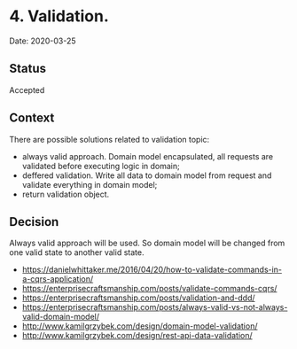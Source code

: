 # 4. Validation.
Date: 2020-03-25

## Status
Accepted

## Context
There are possible solutions related to validation topic:
- always valid approach. Domain model encapsulated, all requests are validated before executing logic in domain;
- deffered validation. Write all data to domain model from request and validate everything in domain model;
- return validation object.

## Decision
Always valid approach will be used. So domain model will be changed from one valid state to another valid state.
- https://danielwhittaker.me/2016/04/20/how-to-validate-commands-in-a-cqrs-application/
- https://enterprisecraftsmanship.com/posts/validate-commands-cqrs/
- https://enterprisecraftsmanship.com/posts/validation-and-ddd/
- https://enterprisecraftsmanship.com/posts/always-valid-vs-not-always-valid-domain-model/
- http://www.kamilgrzybek.com/design/domain-model-validation/
- http://www.kamilgrzybek.com/design/rest-api-data-validation/
